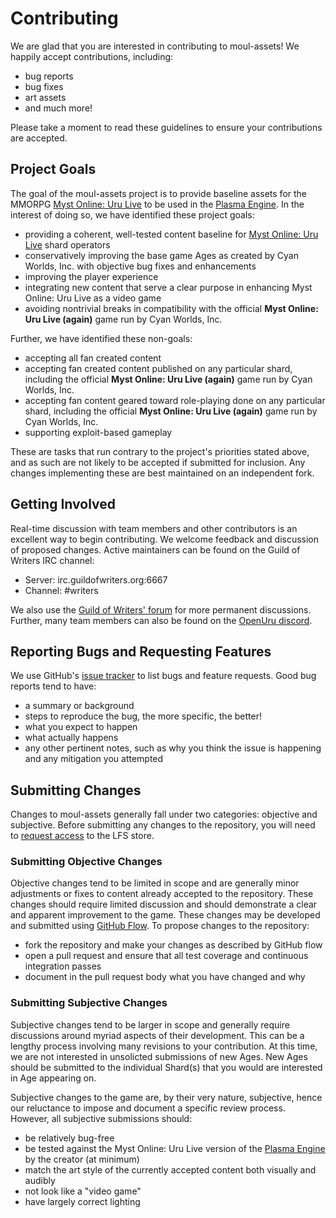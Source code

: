 # Contributing
We are glad that you are interested in contributing to moul-assets! We happily accept contributions, including:
- bug reports
- bug fixes
- art assets
- and much more!

Please take a moment to read these guidelines to ensure your contributions are accepted.

## Project Goals
The goal of the moul-assets project is to provide baseline assets for the MMORPG [Myst Online: Uru Live](https://mystonline.com) to be used in the [Plasma Engine](https://github.com/H-uru/Plasma). In the interest of doing so, we have identified these project goals:
- providing a coherent, well-tested content baseline for [Myst Online: Uru Live](https://mystonline.com) shard operators
- conservatively improving the base game Ages as created by Cyan Worlds, Inc. with objective bug fixes and enhancements
- improving the player experience
- integrating new content that serve a clear purpose in enhancing Myst Online: Uru Live as a video game
- avoiding nontrivial breaks in compatibility with the official **Myst Online: Uru Live (again)** game run by Cyan Worlds, Inc.

Further, we have identified these non-goals:
- accepting all fan created content
- accepting fan created content published on any particular shard, including the official **Myst Online: Uru Live (again)** game run by Cyan Worlds, Inc.
- accepting fan content geared toward role-playing done on any particular shard, including the official **Myst Online: Uru Live (again)** game run by Cyan Worlds, Inc.
- supporting exploit-based gameplay

These are tasks that run contrary to the project's priorities stated above, and as such are not likely to be accepted if submitted for inclusion. Any changes implementing these are best maintained on an independent fork.

## Getting Involved
Real-time discussion with team members and other contributors is an excellent way to begin contributing. We welcome feedback and discussion of proposed changes. Active maintainers can be found on the Guild of Writers IRC channel:
- Server: irc.guildofwriters.org:6667
- Channel: #writers

We also use the [Guild of Writers' forum](https://forum.guildofwriters.org/viewforum.php?f=3) for more permanent discussions. Further, many team members can also be found on the [OpenUru discord](https://discord.com/invite/tVknpHQ).

## Reporting Bugs and Requesting Features
We use GitHub's [issue tracker](https://github.com/H-uru/moul-assets/issues) to list bugs and feature requests. Good bug reports tend to have:
- a summary or background
- steps to reproduce the bug, the more specific, the better!
- what you expect to happen
- what actually happens
- any other pertinent notes, such as why you think the issue is happening and any mitigation you attempted

## Submitting Changes
Changes to moul-assets generally fall under two categories: objective and subjective. Before submitting any changes to the repository, you will need to [request access](https://guildofwriters.org/assets_repo) to the LFS store.

### Submitting Objective Changes
Objective changes tend to be limited in scope and are generally minor adjustments or fixes to content already accepted to the repository. These changes should require limited discussion and should demonstrate a clear and apparent improvement to the game. These changes may be developed and submitted using [GitHub Flow](https://guides.github.com/introduction/flow/index.html). To propose changes to the repository:
- fork the repository and make your changes as described by GitHub flow
- open a pull request and ensure that all test coverage and continuous integration passes
- document in the pull request body what you have changed and why

### Submitting Subjective Changes
Subjective changes tend to be larger in scope and generally require discussions around myriad aspects of their development. This can be a lengthy process involving many revisions to your contribution. At this time, we are not interested in unsolicted submissions of new Ages. New Ages should be submitted to the individual Shard(s) that you would are interested in Age appearing on.

Subjective changes to the game are, by their very nature, subjective, hence our reluctance to impose and document a specific review process. However, all subjective submissions should:
- be relatively bug-free
- be tested against the Myst Online: Uru Live version of the [Plasma Engine](https://github.com/H-uru/Plasma) by the creator (at minimum)
- match the art style of the currently accepted content both visually and audibly
- not look like a "video game"
- have largely correct lighting

